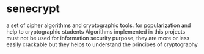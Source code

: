 # senecrypt
a set of cipher algorithms and cryptographic tools.
for popularization and help to cryptographic students
Algorithms implemented in this projects must not be used for information
security purpose, they are more or less easily crackable but they helps
to understand the principes of cryptography
